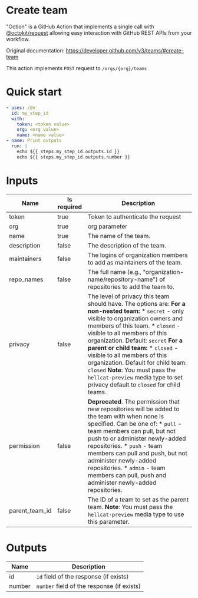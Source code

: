# Create team

"Oction" is a GitHub Action that implements a single call with 
[@octokit/request](https://www.npmjs.com/package/@octokit/request)
allowing easy interaction with GitHub REST APIs from your workflow.

Original documentation: https://developer.github.com/v3/teams/#create-team

This action implements `POST` request to `/orgs/{org}/teams`


# Quick start

```yaml
- uses: /@v
  id: my_step_id
  with:
    token: <token value>
    org: <org value>
    name: <name value>
- name: Print outputs
  run: |
    echo ${{ steps.my_step_id.outputs.id }}
    echo ${{ steps.my_step_id.outputs.number }}
```


# Inputs

| Name | Is required | Description |
|---|---|---|
|token|true|Token to authenticate the request
|org|true|org parameter
|name|true|The name of the team.
|description|false|The description of the team.
|maintainers|false|The logins of organization members to add as maintainers of the team.
|repo_names|false|The full name (e.g., "organization-name/repository-name") of repositories to add the team to.
|privacy|false|The level of privacy this team should have. The options are:   **For a non-nested team:**   \* `secret` - only visible to organization owners and members of this team.   \* `closed` - visible to all members of this organization.   Default: `secret`   **For a parent or child team:**   \* `closed` - visible to all members of this organization.   Default for child team: `closed`   **Note**: You must pass the `hellcat-preview` media type to set privacy default to `closed` for child teams.
|permission|false|**Deprecated**. The permission that new repositories will be added to the team with when none is specified. Can be one of:   \* `pull` - team members can pull, but not push to or administer newly-added repositories.   \* `push` - team members can pull and push, but not administer newly-added repositories.   \* `admin` - team members can pull, push and administer newly-added repositories.
|parent_team_id|false|The ID of a team to set as the parent team. **Note**: You must pass the `hellcat-preview` media type to use this parameter.

# Outputs

| Name | Description |
|---|---|
|id|`id` field of the response (if exists)|
|number|`number` field of the response (if exists)|

